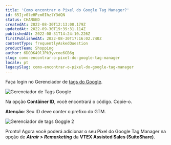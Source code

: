```yaml
---
title: 'Como encontrar o Pixel do Google Tag Manager?'
id: 65Ijv0leHPzm0IhzlY3dQN
status: CHANGED
createdAt: 2022-08-30T12:13:00.179Z
updatedAt: 2022-09-30T19:39:31.114Z
publishedAt: 2022-08-31T14:24:10.226Z
firstPublishedAt: 2022-08-30T17:16:02.740Z
contentType: frequentlyAskedQuestion
productTeam: Shopping
author: 6DODK49lJPk3yvcoe6GB6g
slug: como-encontrar-o-pixel-do-google-tag-manager
locale: pt
legacySlug: como-encontrar-o-pixel-do-google-tag-manager
---
```


Faça login no Gerenciador de [tags do Google](https://www.google.com/intl/pt-BR/tagmanager/).

![Gerenciador de Tags Google](https://images.ctfassets.net/alneenqid6w5/6LoAdO0EywCYPEraFxwKb5/4e29b0762d74cc540d81c9fb6b64ef2a/Gerenciador_de_Tags_Google.png)

Na opção **Contâiner ID**, você encontrará o código. Copie-o.

<div class="alert alert-warning">
  <p><b>Atenção</b>: Seu ID deve conter o prefixo do GTM.</p>
</div>

![Gerenciador de tags Goggle 2](https://images.ctfassets.net/alneenqid6w5/4UqVluoy3i3PraHgP3upQ3/5f45d8f38635a803a00b417667102433/Gerenciador_de_Tags_Google_2.png)

Pronto! Agora você poderá adicionar o seu Pixel do Google Tag Manager na opção de _**Atrair > Remarketing**_ da **VTEX Assisted Sales (SuiteShare)**.
